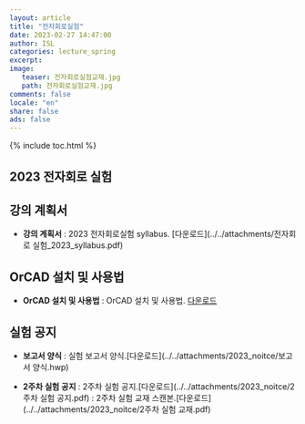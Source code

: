```yaml
---
layout: article
title: "전자회로실험"
date: 2023-02-27 14:47:00
author: ISL
categories: lecture_spring
excerpt: 
image:
   teaser: 전자회로실험교재.jpg
   path: 전자회로실험교재.jpg
comments: false
locale: "en"
share: false
ads: false
--- 
```


{% include toc.html %}

<!--예시-->
## 2023 전자회로 실험


## 강의 계획서
* **강의 계획서** 
: 2023 전자회로실험 syllabus.
[다운로드](../../attachments/전자회로 실험_2023_syllabus.pdf)

## OrCAD 설치 및 사용법
* **OrCAD 설치 및 사용법** 
: OrCAD 설치 및 사용법.
[다운로드](../../attachments/2023_OrCAD_사용법.pdf)

<!--
## 프로젝트 공지
* **프로젝트 공지**
: 2023 프로젝트 설계 공지.
[다운로드](../../attachments/2022_noitce/설계공지_2022.hwp)
-->

## 실험 공지
* **보고서 양식**
: 실험 보고서 양식.[다운로드](../../attachments/2023_noitce/보고서 양식.hwp)

* **2주차 실험 공지**
: 2주차 실험 공지.[다운로드](../../attachments/2023_noitce/2주차 실험 공지.pdf)
: 2주차 실험 교재 스캔본.[다운로드](../../attachments/2023_noitce/2주차 실험 교재.pdf)

<!--
* **3주차 실험 공지**
: 3주차 실험 공지.[다운로드](../../attachments/2022_noitce/3주차 실험 공지.pdf)
: 3주차 실험 교재 스캔본.[다운로드](../../attachments/2022_noitce/실험2_책.PDF)

* **4주차 실험 공지**
: 4주차 실험 공지.[다운로드](../../attachments/2022_noitce/4주차 실험 공지.pdf)
: 4주차 실험 교재 스캔본.[다운로드](../../attachments/2022_noitce/4주차 실험 교재.pdf)

* **5주차 실험 공지**
: 5주차 실험 공지.[다운로드](../../attachments/2022_noitce/5주차 실험 공지.pdf)
: 5주차 실험 교재 스캔본.[다운로드](../../attachments/2022_noitce/5주차 실험 교재.pdf)

* **6주차 실험 공지**
: 6주차 실험 공지.[다운로드](../../attachments/2022_noitce/6주차 실험 공지.pdf)

* **7주차 실험 공지**
: 7주차 실험 공지.[다운로드](../../attachments/2022_noitce/7주차 실험_공지.pdf)
: 7주차 실험 교재 스캔본.[다운로드](../../attachments/2022_noitce/7주차 실험 교재.pdf)

* **8주차 수업 공지**
: 8주차 수업 공지(시간 변경 : 오후 4시 -> 4시 30분).[다운로드](../../attachments/2022_noitce/8주차 수업 공지.hwp)

* **9주차 실험 공지**
: 9주차 실험 공지.[다운로드](../../attachments/2022_noitce/9주차 실험 공지.pdf)
: 9주차 실험 교재 스캔본.[다운로드](../../attachments/2022_noitce/9주차 실험 교재.pdf)

* **10주차 실험 공지**
: 10주차 실험 공지.[다운로드](../../attachments/2022_noitce/10주차 실험 공지.pdf)
: 10주차 실험 교재 스캔본.[다운로드](../../attachments/2022_noitce/10주차 실험 교재.pdf)

* **11주차 실험 공지**
: 11주차 실험 공지.[다운로드](../../attachments/2022_noitce/11주차 실험 공지.pdf)
: 11주차 실험 교재 스캔본.[다운로드](../../attachments/2022_noitce/11주차 실험 교재.pdf)

* **12주차 실험 공지**
: 12주차 실험 공지.[다운로드](../../attachments/2022_noitce/12주차 실험 공지.pdf)
: 12주차 실험 교재 스캔본.[다운로드](../../attachments/2022_noitce/12주차 실험 교재.pdf)

* **13주차 실험 공지**
: 13주차 실험 공지.[다운로드](../../attachments/2022_noitce/13주차 실험 공지.pdf)
: 13주차 실험 교재 스캔본.[다운로드](../../attachments/2022_noitce/13주차 실험 교재.pdf)

* **14주차 실험 공지**
: 14주차 수업 공지.[다운로드](../../attachments/2022_noitce/14주차 수업 공지.hwp)

-->